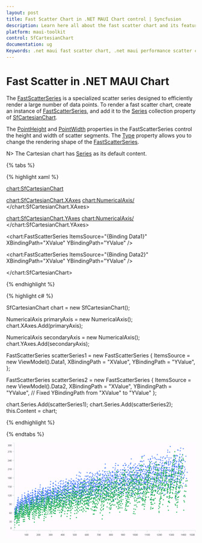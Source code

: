 ```yaml
---
layout: post
title: Fast Scatter Chart in .NET MAUI Chart control | Syncfusion
description: Learn here all about the fast scatter chart and its features in Syncfusion .NET MAUI Chart (SfCartesianChart) control.
platform: maui-toolkit
control: SfCartesianChart
documentation: ug
Keywords: .net maui fast scatter chart, .net maui performance scatter chart, fast scatter chart customization .net maui, syncfusion maui fast scatter chart, cartesian fast scatter chart maui, cartesian performance scatter chart maui, .net maui chart fast scatter visualization.
---
```


# Fast Scatter in .NET MAUI Chart

The [FastScatterSeries](https://help.syncfusion.com/cr/maui-toolkit/Syncfusion.Maui.Toolkit.Charts.FastScatterSeries.html) is a specialized scatter series designed to efficiently render a large number of data points. To render a fast scatter chart, create an instance of [FastScatterSeries](https://help.syncfusion.com/cr/maui-toolkit/Syncfusion.Maui.Toolkit.Charts.FastScatterSeries.html), and add it to the [Series](https://help.syncfusion.com/cr/maui-toolkit/Syncfusion.Maui.Toolkit.Charts.SfCartesianChart.html#Syncfusion_Maui_Toolkit_Charts_SfCartesianChart_Series) collection property of [SfCartesianChart](https://help.syncfusion.com/cr/maui-toolkit/Syncfusion.Maui.Toolkit.Charts.SfCartesianChart.html).

The [PointHeight](https://help.syncfusion.com/cr/maui-toolkit/Syncfusion.Maui.Toolkit.Charts.FastScatterSeries.html#Syncfusion_Maui_Toolkit_Charts_FastScatterSeries_PointHeight) and [PointWidth](https://help.syncfusion.com/cr/maui-toolkit/Syncfusion.Maui.Toolkit.Charts.FastScatterSeries.html#Syncfusion_Maui_Toolkit_Charts_FastScatterSeries_PointWidth) properties in the FastScatterSeries control the height and width of scatter segments. The [Type](https://help.syncfusion.com/cr/maui-toolkit/Syncfusion.Maui.Toolkit.Charts.FastScatterSeries.html#Syncfusion_Maui_Toolkit_Charts_FastScatterSeries_Type) property allows you to change the rendering shape of the [FastScatterSeries](https://help.syncfusion.com/cr/maui-toolkit/Syncfusion.Maui.Toolkit.Charts.FastScatterSeries.html).

N> The Cartesian chart has [Series](https://help.syncfusion.com/cr/maui-toolkit/Syncfusion.Maui.Toolkit.Charts.SfCartesianChart.html#Syncfusion_Maui_Toolkit_Charts_SfCartesianChart_Series) as its default content.

{% tabs %}

{% highlight xaml %}

<chart:SfCartesianChart>

   <chart:SfCartesianChart.XAxes>
       <chart:NumericalAxis/>
   </chart:SfCartesianChart.XAxes>

   <chart:SfCartesianChart.YAxes>
       <chart:NumericalAxis/>
   </chart:SfCartesianChart.YAxes>

   <chart:FastScatterSeries ItemsSource="{Binding Data1}" 
                       XBindingPath="XValue" 
                       YBindingPath="YValue" />

   <chart:FastScatterSeries ItemsSource="{Binding Data2}" 
                       XBindingPath="XValue" 
                       YBindingPath="YValue" />

</chart:SfCartesianChart>

{% endhighlight %}

{% highlight c# %}

SfCartesianChart chart = new SfCartesianChart();

NumericalAxis primaryAxis = new NumericalAxis();
chart.XAxes.Add(primaryAxis);

NumericalAxis secondaryAxis = new NumericalAxis();
chart.YAxes.Add(secondaryAxis);

FastScatterSeries scatterSeries1 = new FastScatterSeries
{
   ItemsSource = new ViewModel().Data1,
   XBindingPath = "XValue",
   YBindingPath = "YValue",
};

FastScatterSeries scatterSeries2 = new FastScatterSeries
{
   ItemsSource = new ViewModel().Data2,
   XBindingPath = "XValue",
   YBindingPath = "YValue",  // Fixed YBindingPath from "XValue" to "YValue"
};

chart.Series.Add(scatterSeries1);
chart.Series.Add(scatterSeries2);
this.Content = chart;

{% endhighlight %}

{% endtabs %}

![FastScatter chart type in MAUI Chart](Chart-types-images/maui_fast_scatter_chart.png)